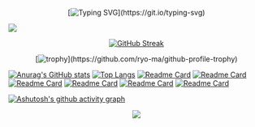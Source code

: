 
<!--
你可以通过使用 URL 参数的方式，为你的 Stats Card 或 Repo Card 自定义样式。

常用选项：

title_color - 卡片标题颜色 （十六进制色码）
text_color - 内容文本颜色 （十六进制色码）
icon_color - 图标颜色（如果可用）（十六进制色码）
bg_color - 卡片背景颜色 （十六进制色码） 或者 以 angle,start,end 的形式渐变
hide_border - 隐藏卡的边框 (布尔值)
theme - 主题名称，从所有可用主题中选择
cache_seconds - 手动设置缓存头 （最小值: 14400，最大值: 86400）
locale - 在卡片中设置语言 (例如 cn, de, es, 等等)

统计卡片专属选项:
hide - 隐藏特定统计信息 (以逗号分隔)
hide_title - (boolean)
hide_rank - (boolean)
show_icons - (boolean)
include_all_commits - 统计总提交次数而不是仅统计今年的提交次数 (boolean)
count_private - 统计私人提交 (boolean)
line_height - 设置文本之间的行高 (number)

Repo 卡片专属选项:
show_owner - 显示 Repo 的所有者名字 (boolean)


语言卡片专属选项:
hide - 从卡片中隐藏指定语言 (Comma seperated values)
hide_title - (boolean)
layout - 提供五种布局 normal & compact & donut & donut-vertical & pie 间切换
card_width - 手动设置卡片的宽度 (number)

-->


<div align="center">
  
[![Typing SVG](https://readme-typing-svg.demolab.com?font=PT+Sans&size=30&pause=1000&color=642DF7&background=8BFFEC00&center=true&vCenter=true&repeat=&random=&width=435&lines=Welcome+to+the+summer+space;Start+your+journey!)](https://git.io/typing-svg)

</div>

![](https://komarev.com/ghpvc/?username=fengshengbanxia&color=blueviolet)

<div align="center">
  
[![GitHub Streak](https://streak-stats.demolab.com?user=fengshengbanxia&theme=cobalt&hide_border=%E5%81%87&date_format=%5BY%20%5DM%20j)](https://git.io/streak-stats)

</div>

<div align="center">
  
[![trophy](https://github-profile-trophy.vercel.app/?username=fengshengbanxia&theme=monokai&rank=-B,-?)](https://github.com/ryo-ma/github-profile-trophy)

</div>



[![Anurag's GitHub stats](https://github-readme-stats.vercel.app/api?username=fengshengbanxia&show_icons=true&theme=radical&bg_color=45,ff0000,0000ff)](https://github.com/anuraghazra/github-readme-stats)
[![Top Langs](https://github-readme-stats.vercel.app/api/top-langs/?username=fengshengbanxia&theme=radical)](https://github.com/anuraghazra/github-readme-stats)
[![Readme Card](https://github-readme-stats.vercel.app/api/pin/?username=frankiejun&repo=serv00-play&theme=chartreuse-dark)](https://github.com/anuraghazra/github-readme-stats)
[![Readme Card](https://github-readme-stats.vercel.app/api/pin/?username=fengshengbanxia&repo=edgetunnel&theme=merko)](https://github.com/anuraghazra/github-readme-stats)
[![Readme Card](https://github-readme-stats.vercel.app/api/pin/?username=eooce&repo=Sing-box&theme=jolly)](https://github.com/anuraghazra/github-readme-stats)
[![Readme Card](https://github-readme-stats.vercel.app/api/pin/?username=yutian81&repo=serv00-ct8-ssh&theme=maroongold)](https://github.com/anuraghazra/github-readme-stats)
[![Readme Card](https://github-readme-stats.vercel.app/api/pin/?username=anuraghazra&repo=github-readme-stats&theme=midnight-purple)](https://github.com/anuraghazra/github-readme-stats)
[![Readme Card](https://github-readme-stats.vercel.app/api/pin/?username=anuraghazra&repo=github-readme-stats&theme=great-gatsby)](https://github.com/anuraghazra/github-readme-stats)

[![Ashutosh's github activity graph](https://github-readme-activity-graph.vercel.app/graph?username=fengshengbanxia&theme=rogue)](https://github.com/ashutosh00710/github-readme-activity-graph)


<p align="center">
  <a href="https://skillicons.dev">
    <img src="https://skillicons.dev/icons?i=anaconda,cpp,c,python,cloudflare,idea,html,gmail,vscode,git,docker,c,vim" />
  </a>
</p>

<!--
**fengshengbanxia/fengshengbanxia** is a ✨ _special_ ✨ repository because its `README.md` (this file) appears on your GitHub profile.

Here are some ideas to get you started:

- 🔭 I’m currently working on ...
- 🌱 I’m currently learning ...
- 👯 I’m looking to collaborate on ...
- 🤔 I’m looking for help with ...
- 💬 Ask me about ...
- 📫 How to reach me: ...
- 😄 Pronouns: ...
- ⚡ Fun fact: ...
-->
